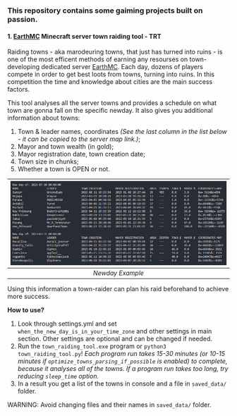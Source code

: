 ### This repository contains some gaiming projects built on passion. 
#### 1. [EarthMC](https://earthmc.net/) Minecraft server **town raiding tool - TRT**
Raiding towns - aka marodeuring towns, that just has turned into ruins - is one of the most efficent methods of earning any resourses on town-developing dedicated server [EarthMC](https://earthmc.net/). Each day, dozens of players compete in order to get best loots from towns, turning into ruins. In this competition the time and knowledge about cities are the main success factors. 

This tool analyses all the server towns and provides a schedule on what town are gonna fall on the specific newday. It also gives you additional information about towns: 

1. Town & leader names, coordinates *(See the last column in the list below - it can be copied to the server map link.)*; 
2. Mayor and town wealth (in gold); 
3. Mayor registration date, town creation date; 
4. Town size in chunks; 
5. Whether a town is OPEN or not.

| ![falling_towns.png](images/falling_towns.png) | 
|:--:| 
| *Newday Example* |

Using this information a town-raider can plan his raid beforehand to achieve more success.

**How to use?**

1. Look through settings.yml and set ```when_the_new_day_is_in_your_time_zone``` and other settings in main section. Other settings are optional and can be changed if needed. 
2. Run the ```town_raiding_tool.exe``` program or ```python3 town_raiding_tool.py```! *Each program run takes 15-30 minutes (or 10-15 minutes if ```optimize_towns_parsing_if_possible``` is enabled) to complete, because it analyses all of the towns. If a program run takes too long, try reducing ```sleep_time``` option.*
3. In a result you get a list of the towns in console and a file in ```saved_data/``` folder.

WARNING: Avoid changing files and their names in ```saved_data/``` folder.
